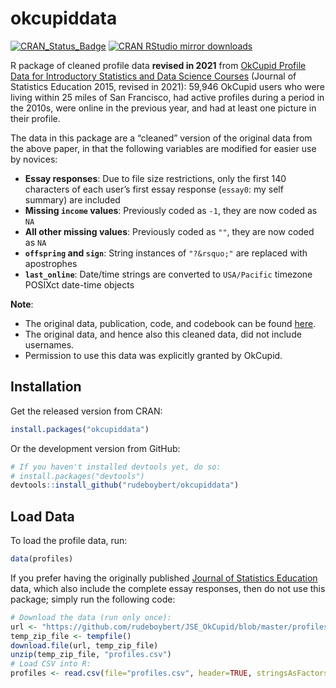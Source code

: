 
<!-- README.md is generated from README.Rmd. Please edit that file -->

# okcupiddata

[![CRAN\_Status\_Badge](http://www.r-pkg.org/badges/version/okcupiddata)](http://cran.r-project.org/package=okcupiddata)
[![CRAN RStudio mirror
downloads](http://cranlogs.r-pkg.org/badges/okcupiddata)](http://www.r-pkg.org/pkg/okcupiddata)

R package of cleaned profile data **revised in 2021** from [OkCupid
Profile Data for Introductory Statistics and Data Science
Courses](http://www.amstat.org/publications/jse/v23n2/kim.pdf) (Journal
of Statistics Education 2015, revised in 2021): 59,946 OkCupid users who
were living within 25 miles of San Francisco, had active profiles during
a period in the 2010s, were online in the previous year, and had at
least one picture in their profile.

The data in this package are a “cleaned” version of the original data
from the above paper, in that the following variables are modified for
easier use by novices:

  - **Essay responses**: Due to file size restrictions, only the first
    140 characters of each user’s first essay response (`essay0`: my
    self summary) are included
  - **Missing `income` values**: Previously coded as `-1`, they are now
    coded as `NA`
  - **All other missing values**: Previously coded as `""`, they are now
    coded as `NA`
  - **`offspring` and `sign`**: String instances of `"?&rsquo;"` are
    replaced with apostrophes
  - **`last_online`**: Date/time strings are converted to `USA/Pacific`
    timezone POSIXct date-time objects

**Note**:

  - The original data, publication, code, and codebook can be found
    [here](https://github.com/rudeboybert/JSE_OkCupid).
  - The original data, and hence also this cleaned data, did not include
    usernames.
  - Permission to use this data was explicitly granted by OkCupid.

## Installation

Get the released version from CRAN:

``` r
install.packages("okcupiddata")
```

Or the development version from GitHub:

``` r
# If you haven't installed devtools yet, do so:
# install.packages("devtools")
devtools::install_github("rudeboybert/okcupiddata")
```

## Load Data

To load the profile data, run:

``` r
data(profiles)
```

If you prefer having the originally published [Journal of Statistics
Education](http://www.amstat.org/publications/jse/v23n2/kim.pdf) data,
which also include the complete essay responses, then do not use this
package; simply run the following code:

``` r
# Download the data (run only once):
url <- "https://github.com/rudeboybert/JSE_OkCupid/blob/master/profiles.csv.zip?raw=true"
temp_zip_file <- tempfile()
download.file(url, temp_zip_file)
unzip(temp_zip_file, "profiles.csv")
# Load CSV into R:
profiles <- read.csv(file="profiles.csv", header=TRUE, stringsAsFactors = FALSE)
```
